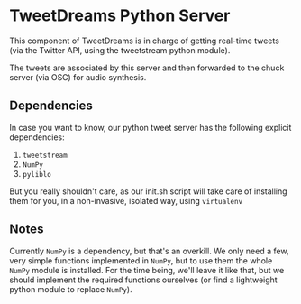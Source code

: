 TweetDreams Python Server
=========================

This component of TweetDreams is in charge of getting real-time tweets (via the Twitter API, using the tweetstream python module).

The tweets are associated by this server and then forwarded to the chuck server (via OSC) for audio synthesis.



Dependencies
------------

In case you want to know, our python tweet server has the following explicit dependencies:

1. `tweetstream`
2. `NumPy`
3. `pyliblo`

But you really shouldn't care, as our init.sh script will take care of installing them for you, in a non-invasive, isolated way, using `virtualenv`


Notes
-----

Currently `NumPy` is a dependency, but that's an overkill. We only need a few, very simple functions implemented in `NumPy`, but to use them the whole `NumPy` module is installed. For the time being, we'll leave it like that, but we should implement the required functions ourselves (or find a lightweight python module to replace `NumPy`).